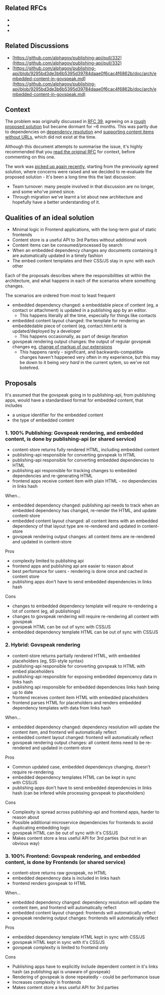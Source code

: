 ## Related RFCs

- 
- 
- 

## Related Discussions

- [https://github.com/alphagov/publishing-api/pull/332](https://github.com/alphagov/publishing-api/pull/332)
- [https://github.com/alphagov/publishing-api/blob/9295bd3de3b6b5395d39784daae0f6cac4f6862b/doc/arch/embedded-content-in-govspeak.md](https://github.com/alphagov/publishing-api/blob/9295bd3de3b6b5395d39784daae0f6cac4f6862b/doc/arch/embedded-content-in-govspeak.md)

## Context

The problem was originally discussed in [RFC 39](https://gov-uk.atlassian.net/wiki/display/GOVUK/RFC+39%3A+Embedded+relational+content+in+govspeak), agreeing on a [rough proposed solution](https://gov-uk.atlassian.net/wiki/display/GOVUK/RFC+39%3A+Embedded+relational+content+in+govspeak?focusedCommentId=44761325#comment-44761325)&nbsp;but became dormant for ~6 months. This was partly due to dependencies on [dependency resolution](https://gov-uk.atlassian.net/wiki/display/GOVUK/RFC+40%3A+Dependency+Resolution) and [supporting content items without URLs](https://gov-uk.atlassian.net/wiki/display/GOVUK/RFC+43%3A+Content+items+without+a+base+path), which did not exist at the time.&nbsp;

Although this document attempts to summarise the issue, it's highly recommended that you&nbsp;[read the original RFC](https://gov-uk.atlassian.net/wiki/display/GOVUK/RFC+39%3A+Embedded+relational+content+in+govspeak)&nbsp;for context, before commenting on this one.

The work was [picked up again recently](https://github.com/alphagov/publishing-api/blob/9295bd3de3b6b5395d39784daae0f6cac4f6862b/doc/arch/embedded-content-in-govspeak.md), starting from the previously agreed solution, where concerns were raised and we decided to re-evaluate the proposed solution -&nbsp;It's been a long time this the last discussion:

- Team turnover: many people involved in that discussion are no longer, and some&nbsp;who've joined since.
- Through migration we've learnt a lot about new architecture and hopefully have a better understanding of it.

## Qualities of an ideal solution

- Minimal logic in Frontend applications, with the long-term goal of static frontends
- Content store is a useful API to 3rd Parties without additional work
- Content items can be consumed/processed by search
- When an embedded dependency changes any documents containing it are automatically updated in a timely fashion
- The embed content templates and their CSS/JS stay in sync with each other

Each of the proposals describes where the responsibilities sit within the architecture, and what happens in each of the scenarios where something changes.

The scenarios are ordered from most to least frequent

- embedded dependency changed: a embeddable piece of content (eg, a contact or attachment) is updated in a publishing app by an editor.
  - This happens literally all the time, especially for things like contacts
- embedded content layout changed: the template for rendering an embeddedable piece of content (eg, contact.html.erb) is updated/deployed by a developer
  - This happens occasionally, as part of design iteration
- govspeak rendering output changes:&nbsp;the output of regular govspeak changes eg,&nbsp;[change of markup of our extensions](https://github.com/alphagov/govspeak#extensions)
  - This happens rarely - significant, and backwards-compatible changes haven't happened very often in my experience, but this may be down to it being _very hard_ in the current sytem, so we've not botehred.

## Proposals

It's assumed that the govspeak going in to publishing-api, from publishing apps, would have a standardised format for embedded content, that includes

- a unique identifier for the embedded content
- the type of embedded content

### 1. 100% Publishing: Govspeak rendering, and embedded content, is done by publishing-api&nbsp;(or shared service)

- content-store returns fully rendered HTML, including embedded content
- publishing-api responsible for converting govspeak to HTML
- publishing-api responsible for converting embedded dependencies to HTML
- publishing api responsible for tracking changes to embedded dependencies and re-generating HTML
- frontend apps receive content item with plain HTML - no dependencies in links hash

When...

- embedded dependency changed: publishing api needs to track when an embedded dependency has changed, re-render the HTML, and update content-store
- embedded content layout changed: all content items with an embedded dependency of that layout type are re-rendered and updated in content-store
- govspeak rendering output changes: all content items are re-rendered and updated in content-store

Pros

- complexity limited to publishing api
- frontend apps and publishing api are easier to reason about
- best perfomance for users - rendering is done once and cached in content store
- publishing apps don't have to send embedded dependencies in links hash

Cons

- changes to embedded dependency template will require re-rendering a lot of content (eg, all publishings)
- changes to govspeak rendering will require re-rendering all content with govspeak
- govspeak HTML can be out of sync with CSS/JS
- embedded dependency template HTML can be out of sync with&nbsp;CSS/JS

### 2. Hybrid: Govspeak rendering&nbsp;

- content-store returns partially rendered HTML, with embedded placeholders (eg, SSI-style syntax)
- publishing-api responsible for converting govspeak to HTML with embed placeholders
- publishing-api responsible for exposing embedded depencency data in links hash
- publishing api responsible for embedded dependencies links hash being up to date
- frontend receives content item HTML with embedded placeholders
- frontend parses HTML for placeholders and renders&nbsp;embedded dependency templates with data from links hash

When...

- embedded dependency changed: dependency resolution will update the content item, and frontend will automatically reflect
- embedded content layout changed:&nbsp;frontend will automatically reflect
- govspeak rendering output changes: all content items need to be re-rendered and updated in content-store

Pros

- Common updated case, embedded dependencys changing, doesn't require re-rendering
- embedded dependency templates HTML can be kept in sync with&nbsp;CSS/JS
- publishing apps don't have to send embedded dependencies in links hash (can be infered while processing govspeak to placeholders)

Cons

- Complexity is spread across publishing-api and frontend apps, harder to reason about
- Possible additional microservice dependencies for frontends to avoid duplicating embedding logic
- govspeak HTML can be out of sync with it's CSS/JS
- Makes content store a less useful API for 3rd parties (but not in an obvious way)

### 3. 100% Frontend:&nbsp;Govspeak rendering, and embedded content, is done by Frontends (or shared service)

- content-store returns raw govspeak, no HTML
- embedded dependency data is included in links hash
- frontend renders govspeak to HTML

When...

- embedded dependency changed: dependency resolution will update the content item, and frontend will automatically reflect
- embedded content layout changed:&nbsp;frontends will automatically reflect
- govspeak rendering output changes: frontends will automatically reflect

Pros

- embedded dependency template HTML kept in sync with&nbsp;CSS/JS
- govspeak HTML kept in sync with it's CSS/JS
- govspeak complexity is limited to frontend only

Cons

- Publishing apps have to explicitly include dependent content in it's links hash (as publishing api is unaware of govspeak)
- Rendering of govspeak is done repeatedly - could be performance issue
- Increases complexity in frontends
- Makes content store a less useful API for 3rd parties

&nbsp;

&nbsp;

